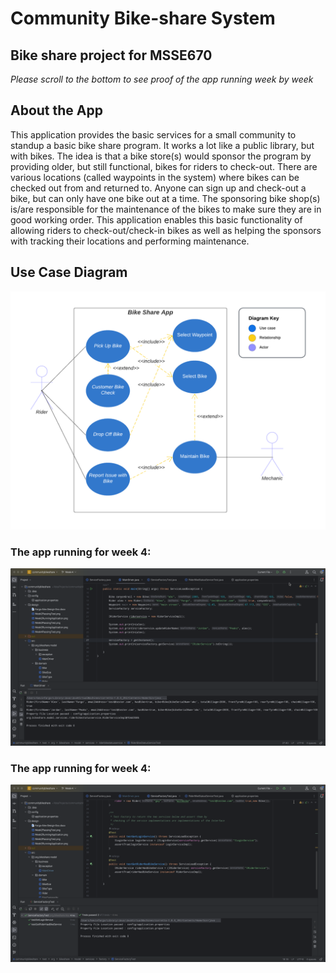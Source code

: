 # Community Bike-share System
## Bike share project for MSSE670
_Please scroll to the bottom to see proof of the app running week by week_


## About the App
This application provides the basic services for a small community to standup a basic bike share program. It works a lot like a public library, but with bikes. The idea is that a bike store(s) would sponsor the program by providing older, but still functional, bikes for riders to check-out. There are various locations (called waypoints in the system) where bikes can be checked out from and returned to. Anyone can sign up and check-out a bike, but can only have one bike out at a time. The sponsoring bike shop(s) is/are responsible for the maintenance of the bikes to make sure they are in good working order.  This application enables this basic functionality of allowing riders to check-out/check-in bikes as well as helping the sponsors with tracking their locations and performing maintenance. 

## Use Case Diagram
![](design/UseCasediagram.png)


### The app running for week 4:
![](design/Week4RunningApplication.png)

### The app running for week 4:
![](design/Week4PassingTest.png)